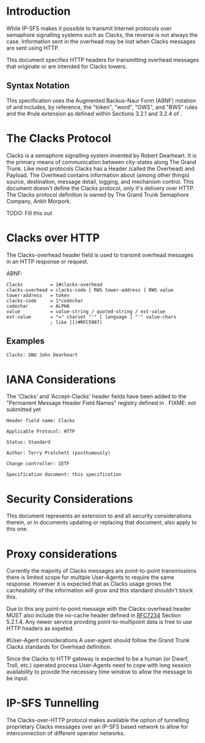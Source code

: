 # Introduction

<?rfc toc="yes"?>
<?rfc symrefs="yes"?>
<?rfc sortrefs="yes"?>
<?rfc subcompact="no"?>
<?rfc compact="yes"?>
<?rfc comments="yes"?>

While IP-SFS [](#RFC4824) makes it possible to transmit Internet protocols
over semaphore signalling systems such as Clacks, the reverse is not always
the case. Information sent in the overhead may be lost when Clacks messages
are sent using HTTP.

This document specifies HTTP headers for transmitting overhead messages
that originate or are intended for Clacks towers.

## Syntax Notation

This specification uses the Augmented Backus-Naur Form (ABNF) notation of [](#RFC5234)
and includes, by reference, the "token", "word", "OWS", and "BWS" rules and
the #rule extension as defined within Sections 3.2.1 and 3.2.4 of [](#RFC7230).

# The Clacks Protocol

Clacks is a semaphore signalling system invented by Robert Dearheart. It is the primary means of communication between city-states along The Grand Trunk. Like most protocols Clacks has a Header (called the Overhead) and Payload. The Overhead contains information about (among other things) source, destination, message detail, logging, and mechanism control. This document doesn't define the Clacks protocol, only it's delivery over HTTP. The Clacks protocol definition is owned by The Grand Trunk Semaphore Company, Ankh Morpork.

TODO: Fill this out

# Clacks over HTTP

The Clacks-overhead header field is used to transmit overhead messages in an
HTTP response or request.

ABNF:

    Clacks          = 1#clacks-overhead
    clacks-overhead = clacks-code [ RWS tower-address ] RWS value
    tower-address   = token
    clacks-code     = 1*codechar
    codechar        = ALPHA
    value           = value-string / quoted-string / ext-value
    ext-value       = "=" charset "'" [ language ] "'" value-chars
                    ; like [](#RFC5987)

## Examples

    Clacks: GNU John Dearheart

# IANA Considerations

The 'Clacks' and 'Accept-Clacks' header fields have been added to the
"Permanent Message Header Field Names" registry defined in [](#RFC3864).
FIXME: not submitted yet

    Header field name: Clacks
    
    Applicable Protocol: HTTP
    
    Status: Standard
    
    Author: Terry Pratchett (posthumously)
    
    Change controller: IETF
    
    Specification document: this specification

# Security Considerations

This document represents an extension to [](#RFC7230) and all security considerations therein, or in documents updating or replacing that document, also apply to this one.

# Proxy considerations
Currently the majority of Clacks messages are point-to-point transmissions there is limited scope for multiple User-Agents to require the same response. However it is expected that as Clacks usage grows the cacheability of the information will grow and this standard shouldn't block this.

Due to this any point-to-point message with the Clacks-overhead header MUST also include the no-cache header defined in [RFC7234](#RFC7234) Section 5.2.1.4. Any newer service provding point-to-multipoint data is free to use HTTP headers as expeted.

#User-Agent considerations
A user-agent should follow the Grand Trunk Clacks standards for Overhead definition. 

Since the Clacks to HTTP gateway is expected to be a human (or Dwarf, Troll, etc.) operated process User-Agents need to cope with long session availability to provide the necessary time window to allow the message to be input.

# IP-SFS Tunnelling 
The Clacks-over-HTTP protocol makes available the option of tunnelling proprietary Clacks messages over an IP-SFS based network to allow for interconnection of different operator networks. 
